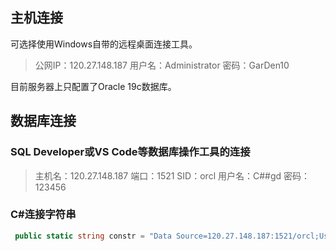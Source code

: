 ## 主机连接

可选择使用Windows自带的远程桌面连接工具。

> 公网IP：120.27.148.187
> 用户名：Administrator
> 密码：GarDen10

目前服务器上只配置了Oracle 19c数据库。

## 数据库连接

### SQL Developer或VS Code等数据库操作工具的连接

> 主机名：120.27.148.187
> 端口：1521
> SID：orcl
> 用户名：C##gd
> 密码：123456

### C#连接字符串

```c#
 public static string constr = "Data Source=120.27.148.187:1521/orcl;User Id=C##gd;Password=123456;";
```

